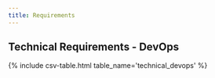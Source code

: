 ```yaml
---
title: Requirements
---
```




## Technical Requirements - DevOps

{% include csv-table.html table_name='technical_devops' %}